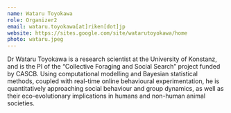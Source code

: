```yaml
---
name: Wataru Toyokawa
role: Organizer2
email: wataru.toyokawa[at]riken[dot]jp 
website: https://sites.google.com/site/watarutoyokawa/home
photo: wataru.jpeg
---
```


Dr Wataru Toyokawa is a research scientist at the University of Konstanz, and is the PI of the “Collective Foraging and Social Search” project funded by CASCB. Using computational modelling and Bayesian statistical methods, coupled with real-time online behavioural experimentation, he is quantitatively approaching social behaviour and group dynamics, as well as their eco-evolutionary implications in humans and non-human animal societies. 


<!--[Schedule an appointment](){: .btn .btn-outline } -->
